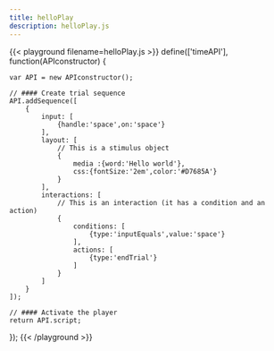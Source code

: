```yaml
---
title: helloPlay
description: helloPlay.js
---
```


{{< playground filename=helloPlay.js >}}
define(['timeAPI'], function(APIconstructor) {

	var API = new APIconstructor();

	// #### Create trial sequence
	API.addSequence([
		{
			input: [
				{handle:'space',on:'space'}
			],
			layout: [
				// This is a stimulus object
				{
					media :{word:'Hello world'},
					css:{fontSize:'2em',color:'#D7685A'}
				}
			],
			interactions: [
				// This is an interaction (it has a condition and an action)
				{
					conditions: [
						{type:'inputEquals',value:'space'}
					],
					actions: [
						{type:'endTrial'}
					]
				}
			]
		}
	]);

	// #### Activate the player
	return API.script;
});
{{< /playground >}}
